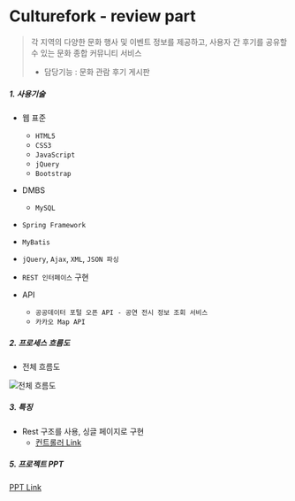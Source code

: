 # Culturefork - review part

> 각 지역의 다양한 문화 행사 및 이벤트 정보를 제공하고, 사용자 간 후기를 공유할 수 있는 문화 종합 커뮤니티 서비스
>
> * 담당기능 : 문화 관람 후기 게시판


##### 1. 사용기술

* 웹 표준
  * `HTML5`
  * `CSS3`
  * `JavaScript`
  * `jQuery`
  * `Bootstrap`

* DMBS
  * `MySQL`
* `Spring Framework`
* `MyBatis`
* `jQuery`, `Ajax`, `XML`, `JSON 파싱`
* `REST 인터페이스` 구현

* API
  * `공공데이터 포털 오픈 API - 공연 전시 정보 조회 서비스`
  * `카카오 Map API`


##### 2. 프로세스 흐름도

* 전체 흐름도 

![전체 흐름도](https://user-images.githubusercontent.com/51072198/69434003-148d4900-0d80-11ea-9ac5-e73c3c9d5da7.png)



##### 3. 특징

* Rest 구조를 사용, 싱글 페이지로 구현  
  * [컨트롤러 Link](https://github.com/magiccircle03/culturefork-project/blob/master/Culturefork-review/src/main/java/com/daae/culturefork/review/controller/ReviewController.java)


##### 5. 프로젝트 PPT

[PPT Link]( https://docs.google.com/presentation/d/1YKKqEB6x2gkDbe1JYjMZxorp-mmPLemaE0p-gkIBSwM/edit?usp=sharing )
